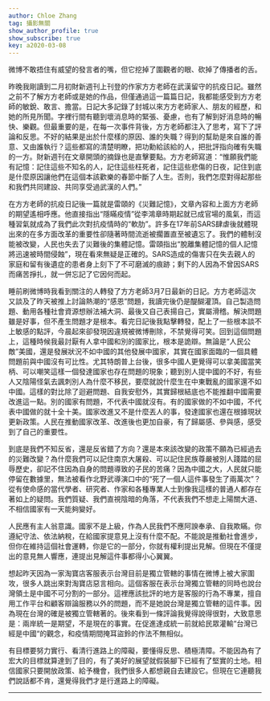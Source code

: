 ```yaml
---
author: Chloe Zhang
tag: 攝影無關
show_author_profile: true
show_subscribe: true
key: a2020-03-08
---
```


微博不敢捂住有威望的發言者的嘴，但它挖掉了圍觀者的眼、砍掉了傳播者的舌。

昨晚我剛讀到二月初財新週刊上刊登的作家方方老師在武漢留守的抗疫日記。雖然之前不了解方方老師或是她的作品，但僅通過這一篇篇日記，我都能感受到方方老師的敏銳、敢言、擔當。日記大多記錄了封城以來方方老師家人、朋友的經歷，和她的所見所聞。字裡行間有聽到壞消息時的緊張、憂慮，也有了解到好消息時的暢快、樂觀。但最重要的是，在每一次事件背後，方方老師都注入了思考，寫下了評論和反思。不好的結果是出於什麼樣的原因、誰的失職？得到的幫助是來自誰的善意、又由誰執行？這些都寫的清楚明瞭，把功勳給該給的人，把批評指向確有失職的一方。財新週刊在文章開頭的摘錄也是直擊要點。方方老師寫道：“惟願我們能有記憶：記住這些不知名的人，記住這些枉死者，記住這些悲傷的日夜，記住到底是什麼原因讓他們在這個本該歡樂的春節中斷了人生。否則，我們怎麼對得起那些和我們共同建設、共同享受過武漢的人們。”

在方方老師的抗疫日記後一篇就是雷頤的《災難記憶》，文章內容和上面方方老師的期望遙相呼應。他直接指出“隱瞞疫情”從李鴻章時期起就已成官場的風氣，而這種習氣就成為了我們此次對抗疫情時的“軟肋”。許多在17年前SARS肆虐後就體現出來的在多方面改革的重要性卻隨著時間流逝被擱置直至被遺忘了。我們的體制沒能被改變，人民也失去了災難後的集體記憶。雷頤指出“脫離集體記憶的個人記憶將迅速被時間侵蝕”，現在看來無疑是正確的。SARS造成的傷害只在失去親人的家庭和留有後遺症的患者身上刻下了不可磨滅的痕跡；剩下的人因為不曾因SARS而痛苦掙扎，就一併忘記了它因何而起。

睡前刷微博時我看到關注的人轉發了方方老師3月7日最新的日記。方方老師這次又談及了昨天被推上討論熱潮的“感恩”問題，我讀完後仍是醍醐灌頂。自己製造問題、動用各種社會資源想辦法補大洞、最後又自己表揚自己，實屬滑稽。解決問題雖是好事，但不產生問題才是根本。看完日記後我點擊轉發，配上了一些根本談不上敏感的點評，今晨起來卻發現因違規被微博刪除，不禁覺得可笑。回到這個問題上，這種時候我最討厭有人拿中國和別的國家比，根本是詭辯。無論是“人民公敵”美國，還是發展狀況不如中國的其他發展中國家，其實在國家面臨的一個具體問題前與中國沒有可比性。尤其特朗普上台後，很多中國人更覺得可以拿美國當笑柄、可以嘲笑這樣一個發達國家也存在問題的現象；聽到別人提中國的不好，有些人又陰陽怪氣去諷刺別人為什麼不移民，要麼就說什麼生在中東戰亂的國家還不如中國。這樣的對比除了迴避問題、自我安慰外，其實歸根結底也不能推翻中國需要改進這一點。別的國家有問題，不代表中國就沒有。有的國家做的不如中國，不代表中國做的就十全十美。國家改進又不是什麼丟人的事，發達國家也還在根據現狀更新政策。人民在推動國家改革、改進後也更加自豪，有了歸屬感、參與感，感受到了自己的重要性。

到底是我們不知反省，還是反省錯了方向？還是本來該改變的政策不願為已經過去的災難改變？為什麼我們可以記住南京大屠殺、可以記住民族尊嚴被別人踐踏的屈辱歷史，卻記不住因為自身的問題導致的子民的苦痛？因為中國之大，人民就只能停留在數據里，無法被看作北野武導演口中的“死了一個人這件事發生了兩萬次”？從有使命感的當代學者、研究者、作家和各種專業人士到像我這樣的普通人都存在著如上的疑問。我們質疑、我們直視陰暗的角落，不代表我們不想走上陽關大道、不相信國家有一天能夠變好。

人民應有主人翁意識。國家不是上級，作為人民我們不應阿諛奉承、自我欺瞞。你遵紀守法、依法納稅，在給國家提意見上沒有什麼不配。不能說是推動社會進步，但你在維持這個社會運轉，你是它的一部分，你就有權利提出見解。但現在不僅提出的意見無人響應，連提出見解這件事都得小心翼翼。

想起昨天因為一家淘寶店客服表示台灣目前是獨立管轄的事情在微博上被大家圍攻，很多人跳出來對淘寶店惡言相向。這個客服在表示台灣獨立管轄的同時也說台灣領土是中國不可分割的一部分。這裡應該批評的地方是客服的行為不專業，擅自用工作平台和顧客辯論服務以外的問題，而不是她說台灣是獨立管轄的這件事。因為現在台灣的確是被獨立管轄著的。後來看到一條評論我覺得說得很對，大致意思是：兩岸統一是期望，不是現在的事實。在促進達成統一前就給民眾灌輸“台灣已經是中國“的觀念，和疫情期間掩耳盜鈴的作法不無相似。

有目標要努力實行、看清行進路上的障礙，要懂得反思、積極清障。不能因為有了宏大的目標就算達到了目的，有了美好的展望就假裝腳下已經有了堅實的土地。相信國家只要開放政策、給予機會，我們很多人都想親自去建設它。但現在它連聽我們說話都不肯，還覺得我們才是行進路上的障礙。

---
